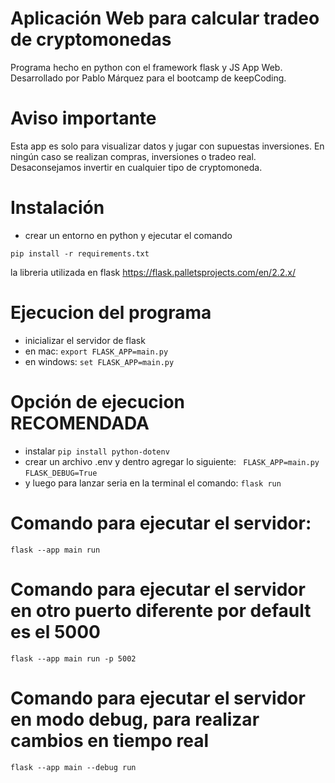 # Aplicación Web para calcular tradeo de cryptomonedas

Programa hecho en python con el framework flask y JS App Web. Desarrollado por Pablo Márquez para el bootcamp de keepCoding.

# Aviso importante

Esta app es solo para visualizar datos y jugar con supuestas inversiones. En ningún caso se realizan compras, inversiones o tradeo real. Desaconsejamos invertir en cualquier tipo de cryptomoneda.


# Instalación
- crear un entorno en python y ejecutar el comando
```
pip install -r requirements.txt
```
la libreria utilizada en flask https://flask.palletsprojects.com/en/2.2.x/

# Ejecucion del programa
- inicializar el servidor de flask
- en mac: ```export FLASK_APP=main.py```
- en windows: ```set FLASK_APP=main.py```

# Opción de ejecucion RECOMENDADA
- instalar
  ```pip install python-dotenv```
- crear un archivo .env y dentro agregar lo siguiente:
``` FLASK_APP=main.py```
``` FLASK_DEBUG=True ```
- y luego para lanzar seria en la terminal el comando:
``` flask run ```


# Comando para ejecutar el servidor:
```flask --app main run```
# Comando para ejecutar el servidor en otro puerto diferente por default es el 5000
```flask --app main run -p 5002```
# Comando para ejecutar el servidor en modo debug, para realizar cambios en tiempo real
```flask --app main --debug run```